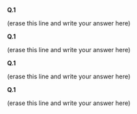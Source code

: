 **Q.1**

(erase this line and write your answer here)

**Q.1**

(erase this line and write your answer here)

**Q.1**

(erase this line and write your answer here)

**Q.1**

(erase this line and write your answer here)